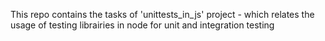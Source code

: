This repo contains the tasks of 'unittests_in_js' project - which relates the usage of  testing librairies in node for unit and integration testing
